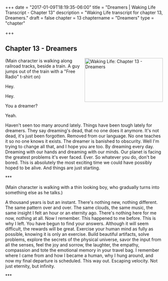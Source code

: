 +++
date = "2017-01-09T18:19:35-06:00"
title = "Dreamers | Waking Life Transcript - Chapter 13"
description = "Waking Life transcript for chapter 13, Dreamers."
draft = false
chapter = 13
chaptername = "Dreamers"
type = "chapter"


+++

## Chapter 13 - Dreamers

<p><a href="/img/WakingLife_13_1.jpg" onclick="window.open(this.href);return false;"><img src="/img/WakingLife_13_1_t.jpg" alt="Waking Life: Chapter 13 - Dreamers" style="width:250px;height:140px;" align="right" /></a>(Main character is walking along railroad tracks, beside a train. A guy jumps out of the train with a &quot;Free Radio&quot; t-shirt on)</p>
<p>
Hey. 
</p>
<p>
Hey. 
</p>
<p>
You a dreamer? 
</p>
<p>
Yeah. 
</p>
<p>
Haven't seen too many around lately. Things have been tough lately for dreamers. They say dreaming's dead, that no one does it anymore. It's not dead, it's just been forgotten. Removed from our language. No one teaches it so no one knows it exists. The dreamer is banished to obscurity. Well I'm trying to change all that, and I hope you are too. By dreaming every day. Dreaming with our hands and dreaming with our minds. Our planet is facing the greatest problems it's ever faced. Ever. So whatever you do, don't be bored. This is absolutely the most exciting time we could have possibly hoped to be alive. And things are just starting. 
</p>
<p>
*** 
</p>
<p>
(Main character is walking with a thin looking boy, who gradually turns into something else as he talks.) 
</p>
<p>
A thousand years is but an instant. There's nothing new, nothing different. The same pattern over and over. The same clouds, the same music, the same insight I felt an hour or an eternity ago. There's nothing here for me now, nothing at all. Now I remember. This happened to me before. This is why I left. You have begun to find your answers. Although it will seem difficult, the rewards will be great. Exercise your human mind as fully as possible, knowing it is only an exercise. Build beautiful artifacts, solve problems, explore the secrets of the physical universe, savor the input from all the senses, feel the joy and sorrow, the laughter, the empathy, compassion and tote the emotional memory in your travel bag. I remember where I came from and how I became a human, why I hung around, and now my final departure is scheduled. This way out. Escaping velocity. Not just eternity, but infinity. 
</p>
<p>
*** 
</p>